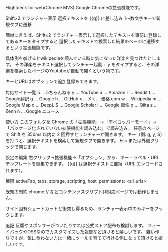 Flightdeck for web(Chrome MV3)
Google Chromeの拡張機能です。


Shift×2 でランチャー表示
選択テキストを {{q}} に差し込み
1〜数文字キーで新規タブに遷移

簡単に言えば、Shift×2 でランチャー表示して選択したテキストを事前に登録してあるキーをタイプすると
選択したテキストで検索した結果のページに遷移するという拡張機能です。

具体例を挙げるとwikipediaを読んでいる時に気になった洋楽を見つけたとします。
その洋楽をテキスト選択してランチャー起動 + y をタイプすると、その洋楽を検索したページのYoutubeが自動で開くという物です。

キーとURLはオプションで追加登録もできます。

対応サイト一覧
5 … 5ちゃんねる
y … YouTube
a … Amazon
r … Reddit
t … Google翻訳
g … Google
h … GitHub
x … X
k … 価格.com
w … Wikipedia
m … Google Map
d … DeepL
S … Google Scholar
i … Google 画像
q … Qiita
z … Zenn
n … Google ニュース


使い方
このフォルダを Chrome の「拡張機能」→「デベロッパーモード」→「パッケージ化されていない拡張機能を読み込む」で読み込み。
任意のページで Shift を 350ms 以内に 2 回押すとランチャーが開きます。
キー（例: g, y, S）を打つと、選択テキストを検索して新規タブで開きます。
Esc または外側クリックで閉じます。


設定の編集
右クリック→拡張機能→「オプション」から、キー・ラベル・URL テンプレートを編集できます。
{{q}} は選択テキストに置換（URL エンコードされます）。


権限
activeTab, tabs, storage, scripting, host_permissions: <all_urls>


既知の制約
chrome:// などコンテンツスクリプト非対応ページでは動作しません。

サイト固有ショートカットと衝突し得るため、ランチャー表示中のみキーをフックします。

追記
反響やスポンサーがついたりすれば公式ストア配布も検討します。
フィードバックやOSSなのでカスタマイズした報告など頂けると嬉しいです。
雑い作りですが、気に食わない方は一緒にツールを育てて行ける側になって頂けると嬉しいです。 
